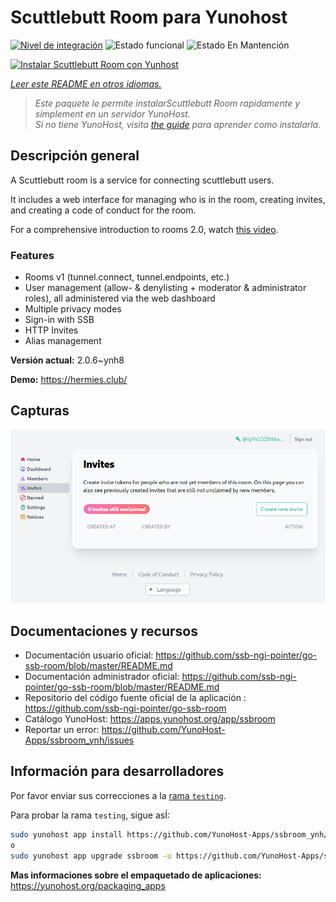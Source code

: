 <!--
Este archivo README esta generado automaticamente<https://github.com/YunoHost/apps/tree/master/tools/readme_generator>
No se debe editar a mano.
-->

# Scuttlebutt Room para Yunohost

[![Nivel de integración](https://dash.yunohost.org/integration/ssbroom.svg)](https://ci-apps.yunohost.org/ci/apps/ssbroom/) ![Estado funcional](https://ci-apps.yunohost.org/ci/badges/ssbroom.status.svg) ![Estado En Mantención](https://ci-apps.yunohost.org/ci/badges/ssbroom.maintain.svg)

[![Instalar Scuttlebutt Room con Yunhost](https://install-app.yunohost.org/install-with-yunohost.svg)](https://install-app.yunohost.org/?app=ssbroom)

*[Leer este README en otros idiomas.](./ALL_README.md)*

> *Este paquete le permite instalarScuttlebutt Room rapidamente y simplement en un servidor YunoHost.*  
> *Si no tiene YunoHost, visita [the guide](https://yunohost.org/install) para aprender como instalarla.*

## Descripción general

A Scuttlebutt room is a service for connecting scuttlebutt users.

It includes a web interface for managing who is in the room, creating invites, and creating a code of conduct for the room.

For a comprehensive introduction to rooms 2.0, watch [this video](https://www.youtube.com/watch?v=W5p0y_MWwDE).

### Features

- Rooms v1 (tunnel.connect, tunnel.endpoints, etc.)
- User management (allow- & denylisting + moderator & administrator roles), all administered via the web dashboard
- Multiple privacy modes
- Sign-in with SSB
- HTTP Invites
- Alias management

**Versión actual:** 2.0.6~ynh8

**Demo:** <https://hermies.club/>

## Capturas

![Captura de Scuttlebutt Room](./doc/screenshots/screenshot.png)

## Documentaciones y recursos

- Documentación usuario oficial: <https://github.com/ssb-ngi-pointer/go-ssb-room/blob/master/README.md>
- Documentación administrador oficial: <https://github.com/ssb-ngi-pointer/go-ssb-room/blob/master/README.md>
- Repositorio del código fuente oficial de la aplicación : <https://github.com/ssb-ngi-pointer/go-ssb-room>
- Catálogo YunoHost: <https://apps.yunohost.org/app/ssbroom>
- Reportar un error: <https://github.com/YunoHost-Apps/ssbroom_ynh/issues>

## Información para desarrolladores

Por favor enviar sus correcciones a la [rama `testing`](https://github.com/YunoHost-Apps/ssbroom_ynh/tree/testing).

Para probar la rama `testing`, sigue asÍ:

```bash
sudo yunohost app install https://github.com/YunoHost-Apps/ssbroom_ynh/tree/testing --debug
o
sudo yunohost app upgrade ssbroom -u https://github.com/YunoHost-Apps/ssbroom_ynh/tree/testing --debug
```

**Mas informaciones sobre el empaquetado de aplicaciones:** <https://yunohost.org/packaging_apps>

